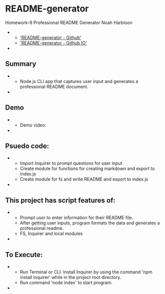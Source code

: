 # README-generator

Homework-9 Professional README Generator
Noah Harbison

*
    * <a href="https://github.com/nizzyno/readme-generator">'README-generator - Github'</a>
    * <a href="https://nizzyno.github.io/readme-generator/">'README-generator - Github IO'</a>
*

## Summary

*
    * Node.js CLI app that captures user input and generates a professional README document.
*

## Demo

*
    * Demo video:
*

## Psuedo code:

*
    * Import Inquirer to prompt questions for user input
    * Create module for functions for creating markdown and export to index.js
    * Create module for fs and write README and export to index.js
*

## This project has script features of:

*
    * Prompt user to enter information for their README file. 
    * After getting user inputs, program formats the data and generates a professional readme.
    * FS, Inquirer and local modules
*

## To Execute:

*
    * Run Terminal or CLI. Install Inquirer by using the command 'npm install inquirer' while in the project root directory.
    * Run command 'node index' to start program.
*